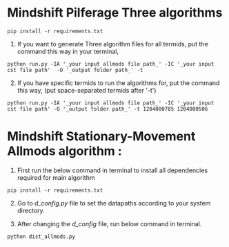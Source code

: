 # Mindshift Pilferage Three algorithms


```
pip install -r requirements.txt
```

1. If you want to generate Three algorithm files for all termids, put the command this way in your terminal, 

```
python run.py -IA '_your input allmods file path_' -IC '_your input cst file path'  -O '_output folder path_' -t 
```

2. If you have specific termids to run the algorithms for, put the command this way, (put space-separated termids after '-t')

```
python run.py -IA '_your input allmods file path_' -IC '_your input cst file path' -O '_output folder path_' -t 1204000785 1204000506
```

# Mindshift Stationary-Movement Allmods algorithm :

1. First run the below command in terminal to install all dependencies required for main algorithm
```
pip install -r requirements.txt
```

2. Go to *d_config.py* file to set the datapaths according to your system directory. 

3. After changing the *d_config* file, run below command in terminal. 
```
python dist_allmods.py
```

